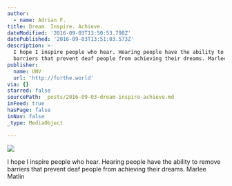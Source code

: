 ```yaml
---
author:
  - name: Adrian F.
title: Dream. Inspire. Achieve.
dateModified: '2016-09-03T13:50:53.798Z'
datePublished: '2016-09-03T13:51:03.573Z'
description: >-
  I hope I inspire people who hear. Hearing people have the ability to remove
  barriers that prevent deaf people from achieving their dreams. Marlee Matlin
publisher:
  name: UNV
  url: 'http://forthe.world'
via: {}
starred: false
sourcePath: _posts/2016-09-03-dream-inspire-achieve.md
inFeed: true
hasPage: false
inNav: false
_type: MediaObject

---
```

![](https://the-grid-user-content.s3-us-west-2.amazonaws.com/ddd11ef6-2ed3-4af2-bb03-a49f045eaa1b.jpg)

I hope I inspire people who hear. Hearing people have the ability to remove barriers that prevent deaf people from achieving their dreams. Marlee Matlin